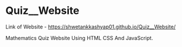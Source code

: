 # Quiz__Website
Link of Website - https://shwetankkashyap01.github.io/Quiz__Website/





Mathematics Quiz Website Using HTML CSS And JavaScript.
